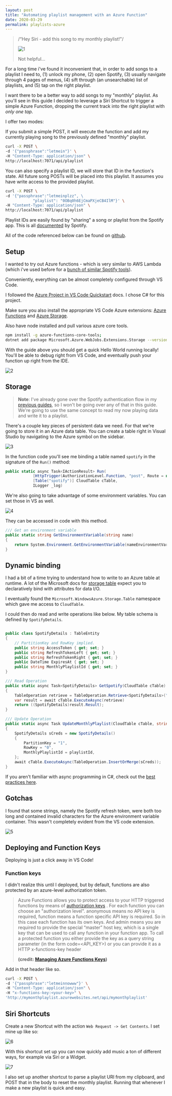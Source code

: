 ```yaml
---
layout: post
title: "Automating playlist management with an Azure Function"
date: 2020-03-29
permalink: playlists-azure
---
```


> /“Hey Siri - add this song to my monthly playlist!"/
>
> ![1](../assets/resources-playlist-azure/1.PNG)
>
> Not helpful...

For a long time i've found it inconvenient that, in order to add songs to a playlist I need to, (1) unlock my phone, (2) open Spotify, (3) usually navigate through 4 pages of menus, (4) sift through (an unsearchable) list of playlists, and (5) tap on the right playlist.

I want there to be a better way to add songs to my "monthly" playlist. As you'll see in this guide I decided to leverage a Siri Shortcut to trigger a simple Azure Function, dropping the current track into the right playlist with _only one tap_.

I offer two modes:

If you submit a simple POST, it will execute the function and add my currently playing song to the previously defined "monthly" playlist.

```bash
curl -X POST \
-d '{"passphrase":"letmein"}' \
-H "Content-Type: application/json" \
http://localhost:7071/api/playlist
```

You can also specify a playlist ID, we will store that ID in the function's state. All future song POSTs will be placed into this playlist. It assumes you have write access to the provided playlist.

```bash
curl -X POST \
-d '{"passphrase":"letmeinplzz", \
			"playlist": "0OBq0h6EjCmaPXjeCB4IlM"}' \
-H "Content-Type: application/json" \
http://localhost:7071/api/playlist
```

Playlist IDs are easily found by "sharing" a song or playlist from the Spotify app. This is all [documented](https://developer.spotify.com/documentation/web-api/reference/object-model/) by Spotify.

All of the code referenced below can be found on [github](https://github.com/joshspicer/MonthlyPlaylistAzureFunction).

## Setup

I wanted to try out Azure functions - which is very similar to AWS Lambda (which i've used before for a [bunch of similar Spotify tools](/spotify-now-playing)).

Conveniently, everything can be almost completely configured through VS Code.

I followed the [Azure Project in VS Code Quickstart](https://docs.microsoft.com/en-us/azure/azure-functions/functions-create-first-function-vs-code?pivots=programming-language-csharp) docs. I chose C# for this project.

Make sure you also install the appropriate VS Code Azure extensions: [Azure Functions](https://marketplace.visualstudio.com/items?itemName=ms-azuretools.vscode-azurefunctions) and [Azure Storage](https://marketplace.visualstudio.com/items?itemName=ms-azuretools.vscode-azurestorage).

Also have node installed and pull various azure core tools.

```bash
npm install -g azure-functions-core-tools;
dotnet add package Microsoft.Azure.WebJobs.Extensions.Storage --version 3.0.4
```

With the guide above you should get a quick Hello World running locally! You'll be able to debug right from VS Code, and eventually push your function up right from the IDE.

![2](../assets/resources-playlist-azure/2.png)

## Storage

> **Note**: I've already gone over the Spotify authentication flow in my [previous guides](/spotify-now-playing), so I won't be going over any of that in this guide. We're going to use the same concept to read my now playing data and write it to a playlist.

There's a couple key pieces of persistent data we need. For that we're going to store it in an Azure data table. You can create a table right in Visual Studio by navigating to the Azure symbol on the sidebar.

![3](../assets/resources-playlist-azure/3.png)

In the function code you'll see me binding a table named `spotify` in the signature of the `Run()` method:

```c#
public static async Task<IActionResult> Run(
            [HttpTrigger(AuthorizationLevel.Function, "post", Route = null)] HttpRequest req,
            [Table("spotify")] CloudTable cTable,
            ILogger _log)
```

We're also going to take advantage of some environment variables. You can set those in VS as well.

![4](../assets/resources-playlist-azure/4.png)

They can be accessed in code with this method.

```c#
/// Get an environment variable
public static string GetEnvironmentVariable(string name)
{
    return System.Environment.GetEnvironmentVariable(nameEnvironmentVariableTarget.Process);
}
```

## Dynamic binding

I had a bit of a time trying to understand how to write to an Azure table at runtime. A lot of the Microsoft docs for [storage table](https://docs.microsoft.com/en-us/azure/azure-functions/functions-bindings-storage-table?tabs=csharp) expect you to declaratively bind with attributes for data I/O.

I eventually found the `Microsoft.WindowsAzure.Storage.Table` namespace which gave me access to `CloudTable`.

I could then do read and write operations like below. My table schema is defined by `SpotifyDetails`.

```c#

public class SpotifyDetails : TableEntity
{
    // PartitionKey and RowKey implied.
    public string AccessToken { get; set; }
    public string RefreshTokenLeft { get; set; }
    public string RefreshTokenRight { get; set; }
    public DateTime ExpiresAt { get; set; }
    public string MonthlyPlaylistId { get; set; }
}

/// Read Operation
public static async Task<SpotifyDetails> GetSpotify(CloudTable cTable)
{
    TableOperation retrieve = TableOperation.Retrieve<SpotifyDetails>("1", "0");
    var result = await cTable.ExecuteAsync(retrieve)
    return ((SpotifyDetails)result.Result);
}

/// Update Operation
public static async Task UpdateMonthlyPlaylist(CloudTable cTable, string playlistId)
{
    SpotifyDetails sCreds = new SpotifyDetails()
    {
        PartitionKey = "1",
        RowKey = "0",
        MonthlyPlaylistId = playlistId,
    };
    await cTable.ExecuteAsync(TableOperation.InsertOrMerge(sCreds));
}

```

If you aren't familiar with async programming in C#, check out the [best practices here](https://docs.microsoft.com/en-us/archive/msdn-magazine/2013/march/async-await-best-practices-in-asynchronous-programming).

## Gotchas

I found that some strings, namely the Spotify refresh token, were both too long and contained invalid characters for the Azure environment variable container. This wasn't completely evident from the VS code extension.

![5](../assets/resources-playlist-azure/5.png)

## Deploying and Function Keys

Deploying is just a click away in VS Code!

### Function keys

I didn't realize this until I deployed, but by default, functions are also protected by an azure-level authorization token.

> Azure Functions allows you to protect access to your HTTP triggered functions by means of [authorization keys](https://docs.microsoft.com/en-us/azure/azure-functions/functions-bindings-http-webhook#authorization-keys) . For each function you can choose an "authorization level". anonymous means no API key is required, function means a function specific API key is required. So in this case each function has its own keys. And admin means you are required to provide the special “master” host key, which is a single key that can be used to call any function in your function app.
> To call a protected function you either provide the key as a query string parameter (in the form code=<API_KEY>) or you can provide it as a HTTP x-functions-key header
>
> **(credit: [Managing Azure Functions Keys](https://markheath.net/post/managing-azure-function-keys))**

Add in that header like so.

```bash
curl -X POST \
-d '{"passphrase":"letmeinnowww"}' \
-H "Content-Type: application/json" \
-H "x-functions-key:<your-key>" \
'http://mymonthplaylist.azurewebsites.net/api/mymonthplaylist'

```

## Siri Shortcuts

Create a new Shortcut with the action `Web Request -> Get Contents`. I set mine up like so:

![6](../assets/resources-playlist-azure/6.png)

With this shortcut set up you can now quickly add music a ton of different ways, for example via Siri or a Widget.

![7](../assets/resources-playlist-azure/7.jpeg)

I also set up another shortcut to parse a playlist URI from my clipboard, and POST that in the body to reset the monthly playlist. Running that whenever I make a new playlist is quick and easy.
